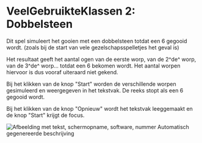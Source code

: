 # VeelGebruikteKlassen 2: Dobbelsteen

Dit spel simuleert het gooien met een dobbelsteen totdat een 6 gegooid
wordt. (zoals bij de start van vele gezelschapsspelletjes het geval is)

Het resultaat geeft het aantal ogen van de eerste worp, van de 2^de^
worp, van de 3^de^ worp... totdat een 6 bekomen wordt. Het aantal worpen
hiervoor is dus vooraf uiteraard niet gekend.

Bij het klikken van de knop "Start" worden de verschillende worpen
gesimuleerd en weergegeven in het tekstvak. De reeks stopt als een 6
gegooid wordt.

Bij het klikken van de knop "Opnieuw" wordt het tekstvak leeggemaakt en
de knop "Start" krijgt de focus.

![Afbeelding met tekst, schermopname, software, nummer Automatisch
gegenereerde
beschrijving](./media/image1.png)
